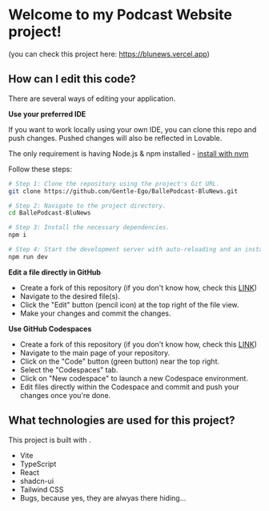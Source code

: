 # Welcome to my Podcast Website project!
(you can check this project here: https://blunews.vercel.app)

## How can I edit this code?

There are several ways of editing your application.

**Use your preferred IDE**

If you want to work locally using your own IDE, you can clone this repo and push changes. Pushed changes will also be reflected in Lovable.

The only requirement is having Node.js & npm installed - [install with nvm](https://github.com/nvm-sh/nvm#installing-and-updating)

Follow these steps:

```sh
# Step 1: Clone the repository using the project's Git URL.
git clone https://github.com/Gentle-Ego/BallePodcast-BluNews.git

# Step 2: Navigate to the project directory.
cd BallePodcast-BluNews

# Step 3: Install the necessary dependencies.
npm i

# Step 4: Start the development server with auto-reloading and an instant preview.
npm run dev
```

**Edit a file directly in GitHub**

- Create a fork of this repository (if you don't know how, check this [LINK](https://docs.github.com/en/pull-requests/collaborating-with-pull-requests/working-with-forks/fork-a-repo))
- Navigate to the desired file(s).
- Click the "Edit" button (pencil icon) at the top right of the file view.
- Make your changes and commit the changes.

**Use GitHub Codespaces**

- Create a fork of this repository (if you don't know how, check this [LINK](https://docs.github.com/en/pull-requests/collaborating-with-pull-requests/working-with-forks/fork-a-repo))
- Navigate to the main page of your repository.
- Click on the "Code" button (green button) near the top right.
- Select the "Codespaces" tab.
- Click on "New codespace" to launch a new Codespace environment.
- Edit files directly within the Codespace and commit and push your changes once you're done.

## What technologies are used for this project?

This project is built with .

- Vite
- TypeScript
- React
- shadcn-ui
- Tailwind CSS
- Bugs, because yes, they are alwyas there hiding...
